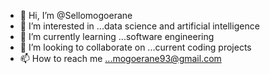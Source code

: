 - 👋 Hi, I’m @Sellomogoerane
- 👀 I’m interested in ...data science and artificial intelligence
- 🌱 I’m currently learning ...software engineering
- 💞️ I’m looking to collaborate on ...current coding projects
- 📫 How to reach me ...mogoerane93@gmail.com

<!---
Sellomogoerane/Sellomogoerane is a ✨ special ✨ repository because its `README.md` (this file) appears on your GitHub profile.
You can click the Preview link to take a look at your changes.
--->
